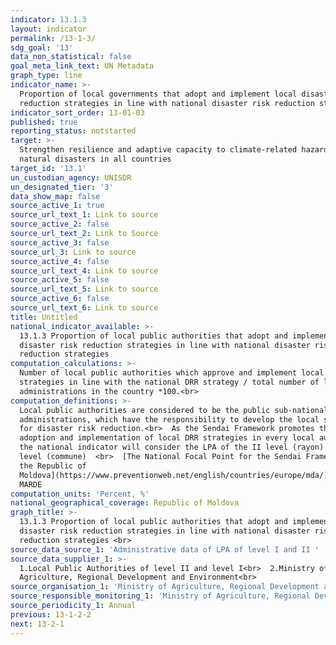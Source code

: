 ```yaml
---
indicator: 13.1.3
layout: indicator
permalink: /13-1-3/
sdg_goal: '13'
data_non_statistical: false
goal_meta_link_text: UN Metadata
graph_type: line
indicator_name: >-
  Proportion of local governments that adopt and implement local disaster risk
  reduction strategies in line with national disaster risk reduction strategies
indicator_sort_order: 13-01-03
published: true
reporting_status: notstarted
target: >-
  Strengthen resilience and adaptive capacity to climate-related hazards and
  natural disasters in all countries
target_id: '13.1'
un_custodian_agency: UNISDR
un_designated_tier: '3'
data_show_map: false
source_active_1: true
source_url_text_1: Link to source
source_active_2: false
source_url_text_2: Link to Source
source_active_3: false
source_url_3: Link to source
source_active_4: false
source_url_text_4: Link to source
source_active_5: false
source_url_text_5: Link to source
source_active_6: false
source_url_text_6: Link to source
title: Untitled
national_indicator_available: >-
  13.1.3 Proportion of local public authorities that adopt and implement local
  disaster risk reduction strategies in line with national disaster risk
  reduction strategies
computation_calculations: >-
  Number of local public authorities which approve and implement local DRR
  strategies in line with the national DRR strategy / total number of local
  administrations in the country *100.<br>
computation_definitions: >-
  Local public authorities are considered to be the public sub-national
  administrations, which have the responsibility to develop the local strategy
  for disaster risk reduction.<br>  As the Sendai Framework promotes the
  adoption and implementation of local DRR strategies in every local authority,
  the national indicator will consider the LPA of the II level (rayon) and I
  level (commune)  <br>  [The National Focal Point for the Sendai Framework in
  the Republic of
  Moldova](https://www.preventionweb.net/english/countries/europe/mda/) is the
  MARDE
computation_units: 'Percent, %'
national_geographical_coverage: Republic of Moldova
graph_title: >-
  13.1.3 Proportion of local public authorities that adopt and implement local
  disaster risk reduction strategies in line with national disaster risk
  reduction strategies <br> 
source_data_source_1: 'Administrative data of LPA of level I and II '
source_data_supplier_1: >-
  1.Local Public Authorities of level II and level I<br>  2.Ministry of
  Agriculture, Regional Development and Environment<br> 
source_organisation_1: 'Ministry of Agriculture, Regional Development and Environment<br> '
source_responsible_monitoring_1: 'Ministry of Agriculture, Regional Development and Environment'
source_periodicity_1: Annual
previous: 13-1-2-2
next: 13-2-1
---
```

